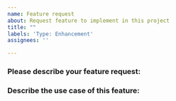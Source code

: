 ```yaml
---
name: Feature request
about: Request feature to implement in this project
title: ""
labels: 'Type: Enhancement'
assignees: ''

---
```


<!--
1. Please make sure to provide a detailed description with all the relevant information that might be required to start working on this feature.
2. In case you are not sure about your request or whether the particular feature is already supported or not, please start a discussion instead.
3. GitHub Discussion: https://github.com/heckintosh/nuclei/discussions/categories/ideas
4. Join our discord server at https://discord.gg/projectdiscovery to discuss the idea on the #nuclei channel.
-->

### Please describe your feature request:
<!-- A clear and concise description of feature to implement -->

### Describe the use case of this feature:
<!-- A clear and concise description of the feature request's motivation and the use-cases in which it could be useful. -->
